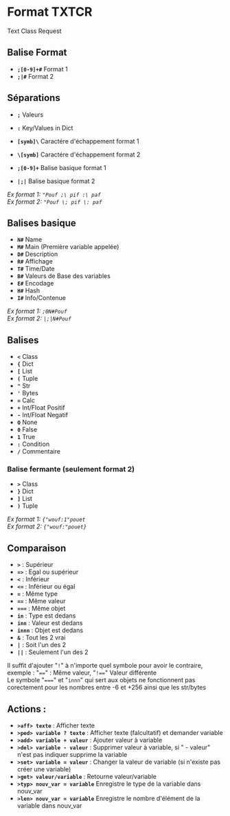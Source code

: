 # Format TXTCR
Text Class Request  

## Balise Format

- **`;[0-9]+#`** Format 1
- **`;|#`** Format 2  

## Séparations

- **`;`** Valeurs
- **`:`** Key/Values in Dict  

- **`[symb]\`** Caractére d'échappement format 1
- **`\[symb]`** Caractére d'échappement format 2  

- **`;[0-9]+`** Balise basique format 1
- **`|;|`** Balise basique format 2  
  
_Ex format 1: `"Pouf ;\ pif :\ paf`_  
_Ex format 2: `"Pouf \; pif \: paf`_  

## Balises basique

- **`N#`** Name
- **`M#`** Main (Première variable appelée)
- **`D#`** Description
- **`R#`** Affichage
- **`T#`** Time/Date
- **`B#`** Valeurs de Base des variables
- **`E#`** Encodage
- **`H#`** Hash
- **`I#`** Info/Contenue  

_Ex format 1: `;0N#Pouf`_  
_Ex format 2: `|;|N#Pouf`_  

## Balises

- **`<`** Class
- **`{`** Dict
- **`[`** List
- **`(`** Tuple
- **`"`** Str
- **`'`** Bytes
- **`=`** Calc
- **`+`** Int/Float Positif
- **`-`** Int/Float Negatif
- **`O`** None
- **`0`** False
- **`1`** True
- **`:`** Condition
- **`/`** Commentaire  

### Balise fermante (seulement format 2)

- **`>`** Class
- **`}`** Dict
- **`]`** List
- **`)`** Tuple  

_Ex format 1: `{"wouf:1"pouet`_  
_Ex format 2: `{"wouf:"pouet}`_

## Comparaison

- **`>`** : Supérieur  
- **`=>`** : Egal ou supérieur
- **`<`** : Inférieur  
- **`<=`** : Inférieur ou égal  
- **`=`** : Même type
- **`==`** : Même valeur
- **`===`** : Même objet
- **`in`** : Type est dedans
- **`inn`** : Valeur est dedans
- **`innn`** : Objet est dedans
- **`&`** : Tout les 2 vrai
- **`|`** : Soit l'un des 2
- **`||`** : Seulement l'un des 2

Il suffit d'ajouter "`!`" à n'importe quel symbole pour avoir le contraire, exemple : "`==`" : Même valeur, "`!==`" Valeur différente  
Le symbole "`===`" et "`innn`" qui sert aux objets ne fonctionnent pas corectement pour les nombres entre -6 et +256 ainsi que les str/bytes  

## Actions :
- **`>aff> texte`** : Afficher texte
- **`>ped> variable ? texte`** : Afficher texte (falcultatif) et demander variable
- **`>add> variable + valeur`** : Ajouter valeur à variable
- **`>del> variable - valeur`** : Supprimer valeur à variable, si " - valeur" n'est pas indiquer supprime la variable
- **`>set> variable = valeur`** : Changer la valeur de variable (si n'existe pas créer une variable)
- **`>get> valeur/variable`** : Retourne valeur/variable
- **`>typ> nouv_var = variable`** Enregistre le type de la variable dans nouv_var
- **`>len> nouv_var = variable`** Enregistre le nombre d'élément de la variable dans nouv_var
